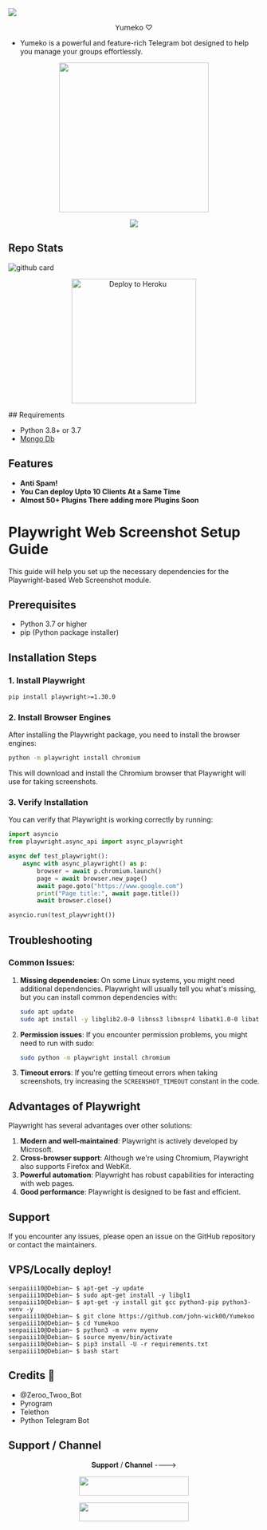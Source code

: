 <img src="https://user-images.githubusercontent.com/73097560/115834477-dbab4500-a447-11eb-908a-139a6edaec5c.gif">

<p align="center">𝖸𝗎𝗆𝖾𝗄𝗈 ♡ </p>

- Yumeko is a powerful and feature-rich Telegram bot designed to help you manage your groups effortlessly.

<p align="center"><a href="https://t.me/Hunt_WH_Updates"><img src="https://envs.sh/s-n.jpeg" width="300"></a></p>
<p align="center">
    <a href="https://www.python.org/" alt="made-with-python"> <img src="https://img.shields.io/badge/Made%20with-Python-black.svg?style=flat-square&logo=python&logoColor=blue&color=red" /></a>

## Repo Stats

![github card](https://github-readme-stats.vercel.app/api/pin/?username=john-wick00&repo=Yumekoo&theme=dark)

<p align="center">
<a href="https://dashboard.heroku.com/new?template=https://github.com/rishubbu/Basohuterssaaa"><img src="https://img.shields.io/badge/Deploy%20To%20Heroku-purple?style=for-the-badge&logo=heroku&logoColor=white" width="250px" alt="Deploy to Heroku"></a>
</p>
## Requirements 

- Python 3.8+ or 3.7
- [Mongo Db](https://youtu.be/mnvjt_a5JYA)


## Features 

- **Anti Spam!**
- **You Can deploy Upto 10 Clients At a Same Time**
- **Almost 50+ Plugins There adding more Plugins Soon**

# Playwright Web Screenshot Setup Guide

This guide will help you set up the necessary dependencies for the Playwright-based Web Screenshot module.

## Prerequisites

- Python 3.7 or higher
- pip (Python package installer)

## Installation Steps

### 1. Install Playwright

```bash
pip install playwright>=1.30.0
```

### 2. Install Browser Engines

After installing the Playwright package, you need to install the browser engines:

```bash
python -m playwright install chromium
```

This will download and install the Chromium browser that Playwright will use for taking screenshots.

### 3. Verify Installation

You can verify that Playwright is working correctly by running:

```python
import asyncio
from playwright.async_api import async_playwright

async def test_playwright():
    async with async_playwright() as p:
        browser = await p.chromium.launch()
        page = await browser.new_page()
        await page.goto("https://www.google.com")
        print("Page title:", await page.title())
        await browser.close()

asyncio.run(test_playwright())
```

## Troubleshooting

### Common Issues:

1. **Missing dependencies**: On some Linux systems, you might need additional dependencies. Playwright will usually tell you what's missing, but you can install common dependencies with:
   ```bash
   sudo apt update
   sudo apt install -y libglib2.0-0 libnss3 libnspr4 libatk1.0-0 libatk-bridge2.0-0 libcups2 libdrm2 libdbus-1-3 libxcb1 libxkbcommon0 libx11-6 libxcomposite1 libxdamage1 libxext6 libxfixes3 libxrandr2 libgbm1 libpango-1.0-0 libcairo2 libasound2
   ```

2. **Permission issues**: If you encounter permission problems, you might need to run with sudo:
   ```bash
   sudo python -m playwright install chromium
   ```

3. **Timeout errors**: If you're getting timeout errors when taking screenshots, try increasing the `SCREENSHOT_TIMEOUT` constant in the code.

## Advantages of Playwright

Playwright has several advantages over other solutions:

1. **Modern and well-maintained**: Playwright is actively developed by Microsoft.
2. **Cross-browser support**: Although we're using Chromium, Playwright also supports Firefox and WebKit.
3. **Powerful automation**: Playwright has robust capabilities for interacting with web pages.
4. **Good performance**: Playwright is designed to be fast and efficient.

## Support

If you encounter any issues, please open an issue on the GitHub repository or contact the maintainers. 


## VPS/Locally deploy!
```console
senpaiii10@Debian~ $ apt-get -y update
senpaiii10@Debian~ $ sudo apt-get install -y libgl1
senpaiii10@Debian~ $ apt-get -y install git gcc python3-pip python3-venv -y
senpaiii10@Debian~ $ git clone https://github.com/john-wick00/Yumekoo
senpaiii10@Debian~ $ cd Yumekoo
senpaiii10@Debian~ $ python3 -m venv myenv
senpaiii10@Debian~ $ source myenv/bin/activate
senpaiii10@Debian~ $ pip3 install -U -r requirements.txt
senpaiii10@Debian~ $ bash start
```

## Credits 💖
- @Zeroo_Twoo_Bot
- Pyrogram
- Telethon
- Python Telegram Bot



## Support / Channel

<p align="center">𝐒𝐮𝐩𝐩𝐨𝐫𝐭 / 𝐂𝐡𝐚𝐧𝐧𝐞𝐥 ----> </p>

<p align="center"><a href="https://t.me/Domihoes"><img src="https://img.shields.io/badge/ᴛᴇʟᴇɢʀᴀᴍ-𝐒𝐮𝐩𝐩𝐨𝐫𝐭-black?&style=for-the-badge&logo=telegram" width="220" height="38.45"></a></p>
<p align="center"><a href="https://t.me/Hunt_WH_Updates"><img src="https://img.shields.io/badge/ᴛᴇʟᴇɢʀᴀᴍ-𝐔𝐩𝐝𝐚𝐭𝐞𝐬-black?&style=for-the-badge&logo=telegram" width="220" height="38.45"></a></p>
